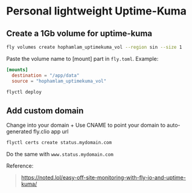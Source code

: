 # Personal lightweight Uptime-Kuma

## Create a 1Gb volume for uptime-kuma

```bash
fly volumes create hophamlam_uptimekuma_vol --region sin --size 1
```

Paste the volume name to [mount] part in `fly.toml`. Example:

```toml
[mounts]
  destination = "/app/data"
  source = "hophamlam_uptimekuma_vol"
```

```bash
flyctl deploy
```

## Add custom domain

Change into your domain + Use CNAME to point your domain to auto-generated fly.clio app url

```bash
flyctl certs create status.mydomain.com
```

Do the same with `www.status.mydomain.com`

Reference:

> https://noted.lol/easy-off-site-monitoring-with-fly-io-and-uptime-kuma/
